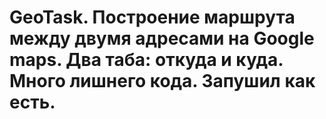 # GeoTask. Построение маршрута между двумя адресами на Google maps. Два таба: откуда и куда. Много лишнего кода. Запушил как есть.
